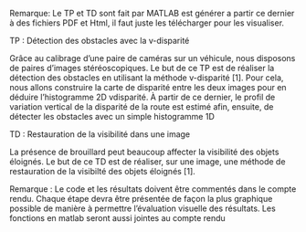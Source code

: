 
Remarque:
Le TP et TD sont fait par MATLAB est générer a partir ce dernier à des fichiers PDF et Html, il faut juste les télécharger pour les visualiser.

TP : Détection des obstacles avec la v-disparité

Grâce au calibrage d’une paire de caméras sur un véhicule, nous disposons de
paires d’images stéréoscopiques. Le but de ce TP est de réaliser la détection des
obstacles en utilisant la méthode v-disparité [1]. Pour cela, nous allons construire
la carte de disparité entre les deux images pour en déduire l’histogramme 2D vdisparité.
À partir de ce dernier, le profil de variation vertical de la disparité de la route est
estimé afin, ensuite, de détecter les obstacles avec un simple histogramme 1D

TD : Restauration de la visibilité dans une image

La présence de brouillard peut beaucoup affecter la visibilité des objets éloignés. 
Le but de ce TD est de réaliser, sur une image, une méthode de restauration
de la visibilté des objets éloignés [1].

Remarque : Le code et les résultats doivent être commentés dans le compte
rendu. Chaque étape devra être présentée de façon la plus graphique possible de
manière à permettre l’évaluation visuelle des résultats. Les fonctions en matlab
seront aussi jointes au compte rendu
